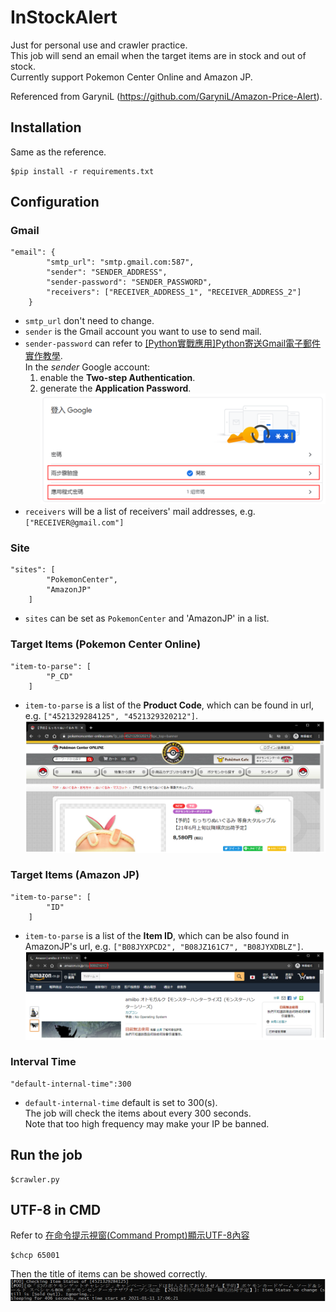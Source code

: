 # InStockAlert
Just for personal use and crawler practice.  
This job will send an email when the target items are in stock and out of stock.  
Currently support Pokemon Center Online and Amazon JP.  

Referenced from GaryniL (https://github.com/GaryniL/Amazon-Price-Alert).

## Installation
Same as the reference.
```
$pip install -r requirements.txt
```

## Configuration
### Gmail
```
"email": {
        "smtp_url": "smtp.gmail.com:587",
        "sender": "SENDER_ADDRESS",
        "sender-password": "SENDER_PASSWORD",
        "receivers": ["RECEIVER_ADDRESS_1", "RECEIVER_ADDRESS_2"]
    }
```
- `smtp_url` don't need to change.
- `sender` is the Gmail account you want to use to send mail.
- `sender-password` can refer to [[Python實戰應用]Python寄送Gmail電子郵件實作教學](https://www.learncodewithmike.com/2020/02/python-email.html).  
In the *sender* Google account:  
    1. enable the **Two-step Authentication**.  
    2. generate the **Application Password**.  
![](./images/Gmail.PNG)  
- `receivers` will be a list of receivers' mail addresses, e.g. `["RECEIVER@gmail.com"]`

### Site
```
"sites": [
        "PokemonCenter",
        "AmazonJP"
    ]
```
- `sites` can be set as `PokemonCenter` and 'AmazonJP' in a list.

### Target Items (Pokemon Center Online)
```
"item-to-parse": [
        "P_CD"
    ]
```
- `item-to-parse` is a list of the **Product Code**, which can be found in url, e.g. `["4521329284125", "4521329320212"]`.
![](./images/pokemon_center.PNG)  

### Target Items (Amazon JP)
```
"item-to-parse": [
        "ID"
    ]
```
- `item-to-parse` is a list of the **Item ID**, which can be also found in AmazonJP's url, e.g. `["B08JYXPCD2", "B08JZ161C7", "B08JYXDBLZ"]`.
![](./images/amazon_jp.PNG)  

### Interval Time
```
"default-internal-time":300
```
- `default-internal-time` default is set to 300(s).  
The job will check the items about every 300 seconds.  
Note that too high frequency may make your IP be banned.

## Run the job
```
$crawler.py
```

## UTF-8 in CMD
Refer to [在命令提示視窗(Command Prompt)顯示UTF-8內容](https://blog.darkthread.net/blog/command-prompt-codepage/)
```
$chcp 65001
```
Then the title of items can be showed correctly.  
![](./images/utf8.PNG)  
